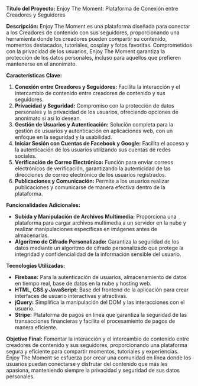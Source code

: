 **Título del Proyecto:** Enjoy The Moment: Plataforma de Conexión entre Creadores y Seguidores

**Descripción:**
Enjoy The Moment es una plataforma diseñada para conectar a los Creadores de contenido con sus seguidores, proporcionando una herramienta donde los creadores pueden compartir su contenido, momentos destacados, tutoriales, cosplay y fotos favoritas. Comprometidos con la privacidad de los usuarios, Enjoy The Moment garantiza la protección de los datos personales, incluso para aquellos que prefieren mantenerse en el anonimato.

**Características Clave:**
1. **Conexión entre Creadores y Seguidores:** Facilita la interacción y el intercambio de contenido entre creadores de contenido y sus seguidores.
2. **Privacidad y Seguridad:** Compromiso con la protección de datos personales y la privacidad de los usuarios, ofreciendo opciones de anonimato si así lo desean.
3. **Gestión de Usuarios y Autenticación:** Solución completa para la gestión de usuarios y autenticación en aplicaciones web, con un enfoque en la seguridad y la usabilidad.
4. **Iniciar Sesión con Cuentas de Facebook y Google:** Facilita el acceso y la autenticación de los usuarios utilizando sus cuentas de redes sociales.
5. **Verificación de Correo Electrónico:** Función para enviar correos electrónicos de verificación, garantizando la autenticidad de las direcciones de correo electrónico de los usuarios registrados.
6. **Publicaciones y Comunicación:** Permite a los usuarios realizar publicaciones y comunicarse de manera efectiva dentro de la plataforma.

**Funcionalidades Adicionales:**
- **Subida y Manipulación de Archivos Multimedia:** Proporciona una plataforma para cargar archivos multimedia a un servidor en la nube y realizar manipulaciones específicas en imágenes antes de almacenarlas.
- **Algoritmo de Cifrado Personalizado:** Garantiza la seguridad de los datos mediante un algoritmo de cifrado personalizado que protege la integridad y confidencialidad de la información sensible del usuario.

**Tecnologías Utilizadas:**
- **Firebase:** Para la autenticación de usuarios, almacenamiento de datos en tiempo real, base de datos en la nube y hosting web.
- **HTML, CSS y JavaScript:** Base del frontend de la aplicación para crear interfaces de usuario interactivas y atractivas.
- **jQuery:** Simplifica la manipulación del DOM y las interacciones con el usuario.
- **Stripe:** Plataforma de pagos en línea que garantiza la seguridad de las transacciones financieras y facilita el procesamiento de pagos de manera eficiente.

**Objetivo Final:** 
Fomentar la interacción y el intercambio de contenido entre creadores de contenido y sus seguidores, proporcionando una plataforma segura y eficiente para compartir momentos, tutoriales y experiencias. Enjoy The Moment se esfuerza por crear una comunidad en línea donde los usuarios puedan conectarse y disfrutar del contenido que más les apasiona, manteniendo siempre la privacidad y seguridad de sus datos personales.
